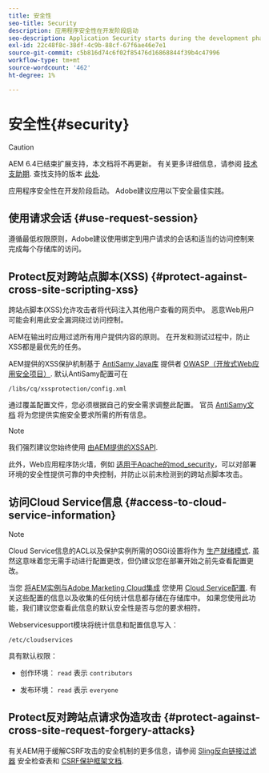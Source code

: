 ```yaml
---
title: 安全性
seo-title: Security
description: 应用程序安全性在开发阶段启动
seo-description: Application Security starts during the development phase
exl-id: 22c48f8c-38df-4c9b-88cf-67f6ae46e7e1
source-git-commit: c5b816d74c6f02f85476d16868844f39b4c47996
workflow-type: tm+mt
source-wordcount: '462'
ht-degree: 1%

---
```


# 安全性{#security}

>[!CAUTION]
>
>AEM 6.4已结束扩展支持，本文档将不再更新。 有关更多详细信息，请参阅 [技术支助期](https://helpx.adobe.com/cn/support/programs/eol-matrix.html). 查找支持的版本 [此处](https://experienceleague.adobe.com/docs/).

应用程序安全性在开发阶段启动。 Adobe建议应用以下安全最佳实践。

## 使用请求会话 {#use-request-session}

遵循最低权限原则，Adobe建议使用绑定到用户请求的会话和适当的访问控制来完成每个存储库的访问。

## Protect反对跨站点脚本(XSS) {#protect-against-cross-site-scripting-xss}

跨站点脚本(XSS)允许攻击者将代码注入其他用户查看的网页中。 恶意Web用户可能会利用此安全漏洞绕过访问控制。

AEM在输出时应用过滤所有用户提供内容的原则。 在开发和测试过程中，防止XSS都是最优先的任务。

AEM提供的XSS保护机制基于 [AntiSamy Java库](https://www.owasp.org/index.php/Category:OWASP_AntiSamy_Project) 提供者 [OWASP（开放式Web应用安全项目）](https://www.owasp.org/). 默认AntiSamy配置可在

`/libs/cq/xssprotection/config.xml`

通过覆盖配置文件，您必须根据自己的安全需求调整此配置。 官员 [AntiSamy文档](https://www.owasp.org/index.php/Category:OWASP_AntiSamy_Project) 将为您提供实施安全要求所需的所有信息。

>[!NOTE]
>
>我们强烈建议您始终使用 [由AEM提供的XSSAPI](https://helpx.adobe.com/experience-manager/6-4/sites/developing/using/reference-materials/javadoc/com/adobe/granite/xss/XSSAPI.html).

此外，Web应用程序防火墙，例如 [适用于Apache的mod_security](https://www.modsecurity.org)，可以对部署环境的安全性提供可靠的中央控制，并防止以前未检测到的跨站点脚本攻击。

## 访问Cloud Service信息 {#access-to-cloud-service-information}

>[!NOTE]
>
>Cloud Service信息的ACL以及保护实例所需的OSGi设置将作为 [生产就绪模式](/help/sites-administering/production-ready.md). 虽然这意味着您无需手动进行配置更改，但仍建议您在部署开始之前先查看配置更改。

当您 [将AEM实例与Adobe Marketing Cloud集成](/help/sites-administering/marketing-cloud.md) 您使用 [Cloud Service配置](/help/sites-developing/extending-cloud-config.md). 有关这些配置的信息以及收集的任何统计信息都存储在存储库中。 如果您使用此功能，我们建议您查看此信息的默认安全性是否与您的要求相符。

Webservicesupport模块将统计信息和配置信息写入：

`/etc/cloudservices`

具有默认权限：

* 创作环境： `read` 表示 `contributors`

* 发布环境： `read` 表示 `everyone`

## Protect反对跨站点请求伪造攻击 {#protect-against-cross-site-request-forgery-attacks}

有关AEM用于缓解CSRF攻击的安全机制的更多信息，请参阅 [Sling反向链接过滤器](/help/sites-administering/security-checklist.md#protect-against-cross-site-request-forgery) 安全检查表和 [CSRF保护框架文档](/help/sites-developing/csrf-protection.md).
